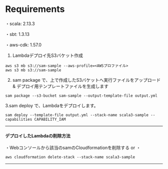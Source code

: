 # Requirements
・scala: 2.13.3

・sbt: 1.3.13

・aws-cdk: 1.57.0

1. Lambdaデプロイ先S3バケット作成
```
aws s3 mb s3://sam-sample --aws-profile=<AWSプロファイル>
aws s3 mb s3://sam-sample
```

2. sam package で、上で作成したS3バケットへ実行ファイルをアップロード & デプロイ用テンプレートファイルを生成します
```
sam package --s3-bucket sam-sample --output-template-file output.yml
```

3.sam deploy で、Lambdaをデプロイします。
```
sam deploy --template-file output.yml --stack-name scala3-sample --capabilities CAPABILITY_IAM
```

--------------------
#### デプロイしたLambdaの削除方法
・Webコンソールから該当のsamのCloudformationを削除する
or
・
```
aws cloudformation delete-stack --stack-name scala3-sample
```

--------------------
